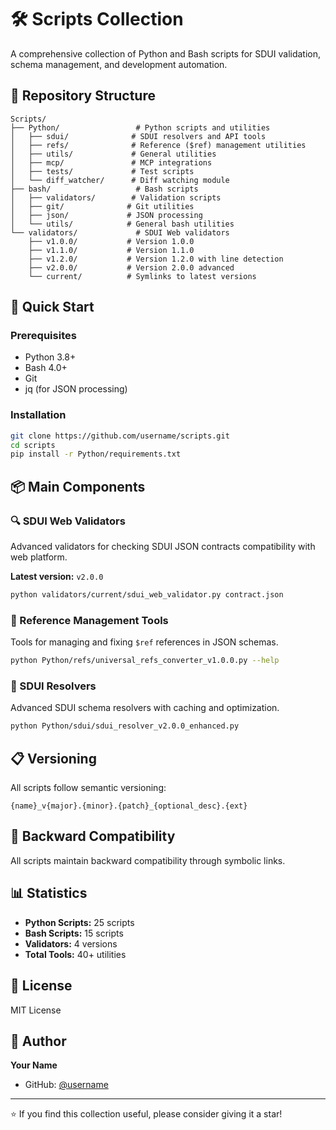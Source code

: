 # 🛠️ Scripts Collection

A comprehensive collection of Python and Bash scripts for SDUI validation, schema management, and development automation.

## 📁 Repository Structure

```
Scripts/
├── Python/                 # Python scripts and utilities
│   ├── sdui/              # SDUI resolvers and API tools
│   ├── refs/              # Reference ($ref) management utilities
│   ├── utils/             # General utilities
│   ├── mcp/               # MCP integrations
│   ├── tests/             # Test scripts
│   └── diff_watcher/      # Diff watching module
├── bash/                   # Bash scripts
│   ├── validators/        # Validation scripts
│   ├── git/              # Git utilities
│   ├── json/             # JSON processing
│   └── utils/            # General bash utilities
└── validators/             # SDUI Web validators
    ├── v1.0.0/           # Version 1.0.0
    ├── v1.1.0/           # Version 1.1.0
    ├── v1.2.0/           # Version 1.2.0 with line detection
    ├── v2.0.0/           # Version 2.0.0 advanced
    └── current/          # Symlinks to latest versions
```

## 🚀 Quick Start

### Prerequisites
- Python 3.8+
- Bash 4.0+
- Git
- jq (for JSON processing)

### Installation

```bash
git clone https://github.com/username/scripts.git
cd scripts
pip install -r Python/requirements.txt
```

## 📦 Main Components

### 🔍 SDUI Web Validators

Advanced validators for checking SDUI JSON contracts compatibility with web platform.

**Latest version:** `v2.0.0`

```bash
python validators/current/sdui_web_validator.py contract.json
```

### 🔗 Reference Management Tools

Tools for managing and fixing `$ref` references in JSON schemas.

```bash
python Python/refs/universal_refs_converter_v1.0.0.py --help
```

### 🎯 SDUI Resolvers

Advanced SDUI schema resolvers with caching and optimization.

```bash
python Python/sdui/sdui_resolver_v2.0.0_enhanced.py
```

## 📋 Versioning

All scripts follow semantic versioning:
```
{name}_v{major}.{minor}.{patch}_{optional_desc}.{ext}
```

## 🔗 Backward Compatibility

All scripts maintain backward compatibility through symbolic links.

## 📊 Statistics

- **Python Scripts:** 25 scripts
- **Bash Scripts:** 15 scripts
- **Validators:** 4 versions
- **Total Tools:** 40+ utilities

## 📝 License

MIT License

## 👤 Author

**Your Name**
- GitHub: [@username](https://github.com/username)

---

⭐️ If you find this collection useful, please consider giving it a star!
